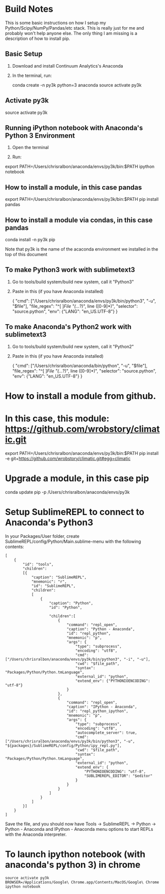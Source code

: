 # Build Notes

This is some basic instructions on how I setup my Python/Scipy/NumPy/Pandas/etc stack. This is really just for me and probably won't help anyone else. The only thing I am missing is a description of how to install pip.

## Basic Setup

1. Download and install Continuum Analytics's Anaconda

2. In the terminal, run:

	conda create -n py3k python=3 anaconda
	source activate py3k

## Activate py3k

source activate py3k

## Running iPython notebook with Anaconda's Python 3 Environment

1. Open the terminal

2. Run:

export PATH=/Users/chrisralbon/anaconda/envs/py3k/bin:$PATH
ipython notebook

## How to install a module, in this case pandas

export PATH=/Users/chrisralbon/anaconda/envs/py3k/bin:$PATH
pip install pandas

## How to install a module via condas, in this case pandas

conda install -n py3k pip

Note that py3k is the name of the acaconda environment we installed in the top of this document

## To make Python3 work with sublimetext3

1. Go to tools/build system/build new system, call it "Python3"

2. Paste in this (if you have Anaconda installed)

	{
    	"cmd":  ["/Users/chrisralbon/anaconda/envs/py3k/bin/python3", "-u", "$file"],
    	"file_regex": "^[ ]*File \"(...*?)\", line ([0-9]*)",
    	"selector": "source.python",
    	"env": {"LANG": "en_US.UTF-8"}
	}

## To make Anaconda's Python2 work with sublimetext3

1. Go to tools/build system/build new system, call it "Python2"

2. Paste in this (if you have Anaconda installed)

	{
    	"cmd":  ["/Users/chrisralbon/anaconda/bin/python", "-u", "$file"],
    	"file_regex": "^[ ]*File \"(...*?)\", line ([0-9]*)",
    	"selector": "source.python",
    	"env": {"LANG": "en_US.UTF-8"}
	}


# How to install a module from github.
# In this case, this module: https://github.com/wrobstory/climatic.git

export PATH=/Users/chrisralbon/anaconda/envs/py3k/bin:$PATH
pip install -e git+https://github.com/wrobstory/climatic.git#egg=climatic

# Upgrade a module, in this case pip

conda update pip -p /Users/chrisralbon/anaconda/envs/py3k

# Setup SublimeREPL to connect to Anaconda's Python3

In your Packages/User folder, create SublimeREPL/config/Python/Main.sublime-menu with the following contents:

	[
	    {
	        "id": "tools",
	        "children":
	        [{
	            "caption": "SublimeREPL",
	            "mnemonic": "r",
	            "id": "SublimeREPL",
	            "children":
	            [
	                {
	                    "caption": "Python",
	                    "id": "Python",

	                    "children":[
	                        {
	                            "command": "repl_open",
	                            "caption": "Python - Anaconda",
	                            "id": "repl_python",
	                            "mnemonic": "p",
	                            "args": {
	                                "type": "subprocess",
	                                "encoding": "utf8",
	                                "cmd": ["/Users/chrisralbon/anaconda/envs/py3k/bin/python3", "-i", "-u"],
	                                "cwd": "$file_path",
	                                "syntax": "Packages/Python/Python.tmLanguage",
	                                "external_id": "python",
	                                "extend_env": {"PYTHONIOENCODING": "utf-8"}
	                            }
	                        },
	                        {
	                            "command": "repl_open",
	                            "caption": "IPython - Anaconda",
	                            "id": "repl_python_ipython",
	                            "mnemonic": "p",
	                            "args": {
	                                "type": "subprocess",
	                                "encoding": "utf8",
	                                "autocomplete_server": true,
	                                "cmd": ["/Users/chrisralbon/anaconda/envs/py3k/bin/python3", "-u", "${packages}/SublimeREPL/config/Python/ipy_repl.py"],
	                                "cwd": "$file_path",
	                                "syntax": "Packages/Python/Python.tmLanguage",
	                                "external_id": "python",
	                                "extend_env": {
	                                    "PYTHONIOENCODING": "utf-8",
	                                    "SUBLIMEREPL_EDITOR": "$editor"
	                                }
	                            }
	                        }
	                    ]
	                }
	            ]
	        }]
	    }
	]


Save the file, and you should now have Tools -> SublimeREPL -> Python -> Python - Anaconda and IPython - Anaconda menu options to start REPLs with the Anaconda interpreter.

# To launch ipython notebook (with anaconda's python 3) in chrome

	source activate py3k
	BROWSER=/Applications/Google\ Chrome.app/Contents/MacOS/Google\ Chrome ipython notebook

